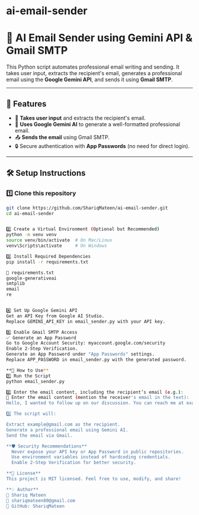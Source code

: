 # ai-email-sender

# 📧 AI Email Sender using Gemini API & Gmail SMTP

This Python script automates professional email writing and sending. It takes user input, extracts the recipient's email, generates a professional email using the **Google Gemini API**, and sends it using **Gmail SMTP**.

---

## 🚀 Features
- 📝 **Takes user input** and extracts the recipient's email.
- 🤖 **Uses Google Gemini AI** to generate a well-formatted professional email.
- 📤 **Sends the email** using Gmail SMTP.
- 🔒 Secure authentication with **App Passwords** (no need for direct login).

---

## 🛠️ Setup Instructions

### 1️⃣ **Clone this repository**
```sh
git clone https://github.com/ShariqMateen/ai-email-sender.git
cd ai-email-sender


2️⃣ Create a Virtual Environment (Optional but Recommended)
python -m venv venv
source venv/bin/activate  # On Mac/Linux
venv\Scripts\activate     # On Windows

3️⃣ Install Required Dependencies
pip install -r requirements.txt

📌 requirements.txt
google-generativeai
smtplib
email
re


4️⃣ Set Up Google Gemini API
Get an API Key from Google AI Studio.
Replace GEMINI_API_KEY in email_sender.py with your API key.

5️⃣ Enable Gmail SMTP Access
✅ Generate an App Password
Go to Google Account Security: myaccount.google.com/security
Enable 2-Step Verification.
Generate an App Password under "App Passwords" settings.
Replace APP_PASSWORD in email_sender.py with the generated password.

**🎯 How to Use**
1️⃣ Run the Script
python email_sender.py

2️⃣ Enter the email content, including the recipient’s email (e.g.):
📝 Enter the email content (mention the receiver's email in the text):
Hello, I wanted to follow up on our discussion. You can reach me at example@gmail.com.

3️⃣ The script will:

Extract example@gmail.com as the recipient.
Generate a professional email using Gemini AI.
Send the email via Gmail.

**🛡️ Security Recommendations**
  Never expose your API key or App Password in public repositories.
  Use environment variables instead of hardcoding credentials.
  Enable 2-Step Verification for better security.

**📜 License**
This project is MIT licensed. Feel free to use, modify, and share!

**💡 Author**
👤 Shariq Mateen
📧 shariqmateen80@gmail.com
🔗 GitHub: ShariqMateen
